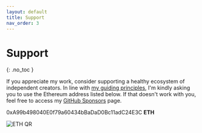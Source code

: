 ```yaml
---
layout: default
title: Support
nav_order: 3
---
```


# Support
{: .no_toc }

If you appreciate my work, consider supporting a healthy ecosystem of independent creators. In line with [my guiding principles](/#2-knowledge-must-be-distributed), I'm kindly asking you to use the Ethereum address listed below. If that doesn't work with you, feel free to access my [GitHub Sponsors](https://github.com/sponsors/paubric) page.

0xA99b498040E0f79a60434bBaDaD0Bc11adC24E3C **ETH**

![ETH QR](../../assets/images/qr-eth-small.png)